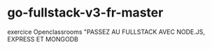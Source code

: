 # go-fullstack-v3-fr-master

exercice Openclassrooms "PASSEZ AU FULLSTACK AVEC NODE.JS, EXPRESS ET MONGODB
